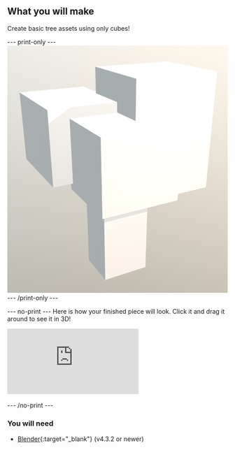 ## What you will make

Create basic tree assets using only cubes!

--- print-only ---
![A 3D model of a tree made of cubes.](images/tree-done.png)
--- /print-only ---

--- no-print --- 
Here is how your finished piece will look. Click it and drag it around to see it in 3D!

<div class="responsive-embed responsive-embed--video">
  <iframe class="responsive-embed__iframe" src="https://sketchfab.com/models/0e62596168f84ea0a40b4644c4ecc3f2/embed" frameborder="0" allowvr allowfullscreen mozallowfullscreen="true" webkitallowfullscreen="true"></iframe>
</div>

--- /no-print ---

### You will need

+ [Blender](https://www.blender.org/download/){:target="_blank"} (v4.3.2 or newer)
